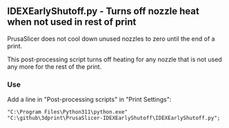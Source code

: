 ## IDEXEarlyShutoff.py - Turns off nozzle heat when not used in rest of print

PrusaSlicer does not cool down unused nozzles to zero until the end of a print.

This post-processing script turns off heating for any nozzle that is not used any more for the rest of the print.

### Use

Add a line in "Post-processing scripts" in "Print Settings":

```
"C:\Program Files\Python311\python.exe" "C:\github\3dprint\PrusaSlicer-IDEXEarlyShutoff\IDEXEarlyShutoff.py";
```
